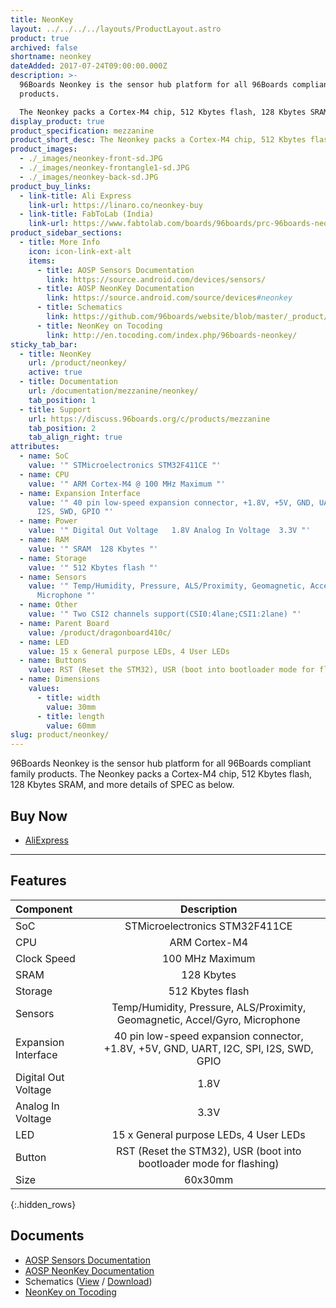 ```yaml
---
title: NeonKey
layout: ../../../../layouts/ProductLayout.astro
product: true
archived: false
shortname: neonkey
dateAdded: 2017-07-24T09:00:00.000Z
description: >-
  96Boards Neonkey is the sensor hub platform for all 96Boards compliant family
  products.

  ​The Neonkey packs a Cortex-M4 chip, 512 Kbytes flash, 128 Kbytes SRAM, and more details of SPEC as below.
display_product: true
product_specification: mezzanine
product_short_desc: The Neonkey packs a Cortex-M4 chip, 512 Kbytes flash, 128 Kbytes SRAM, and more
product_images:
  - ./_images/neonkey-front-sd.JPG
  - ./_images/neonkey-frontangle1-sd.JPG
  - ./_images/neonkey-back-sd.JPG
product_buy_links:
  - link-title: Ali Express
    link-url: https://linaro.co/neonkey-buy
  - link-title: FabToLab (India)
    link-url: https://www.fabtolab.com/boards/96boards/prc-96boards-neonkey
product_sidebar_sections:
  - title: More Info
    icon: icon-link-ext-alt
    items:
      - title: AOSP Sensors Documentation
        link: https://source.android.com/devices/sensors/
      - title: AOSP NeonKey Documentation
        link: https://source.android.com/source/devices#neonkey
      - title: Schematics
        link: https://github.com/96boards/website/blob/master/_product/mezzanine/neonkey/files/neonkey-schematics.pdf
      - title: NeonKey on Tocoding
        link: http://en.tocoding.com/index.php/96boards-neonkey/
sticky_tab_bar:
  - title: NeonKey
    url: /product/neonkey/
    active: true
  - title: Documentation
    url: /documentation/mezzanine/neonkey/
    tab_position: 1
  - title: Support
    url: https://discuss.96boards.org/c/products/mezzanine
    tab_position: 2
    tab_align_right: true
attributes:
  - name: SoC
    value: '" STMicroelectronics STM32F411CE "'
  - name: CPU
    value: '" ARM Cortex-M4 @ 100 MHz Maximum "'
  - name: Expansion Interface
    value: '" 40 pin low-speed expansion connector, +1.8V, +5V, GND, UART, I2C, SPI,
      I2S, SWD, GPIO "'
  - name: Power
    value: '" Digital Out Voltage	1.8V Analog In Voltage	3.3V "'
  - name: RAM
    value: '" SRAM	128 Kbytes "'
  - name: Storage
    value: '" 512 Kbytes flash "'
  - name: Sensors
    value: '" Temp/Humidity, Pressure, ALS/Proximity, Geomagnetic, Accel/Gyro,
      Microphone "'
  - name: Other
    value: '" Two CSI2 channels support(CSI0:4lane;CSI1:2lane) "'
  - name: Parent Board
    value: /product/dragonboard410c/
  - name: LED
    value: 15 x General purpose LEDs, 4 User LEDs
  - name: Buttons
    value: RST (Reset the STM32), USR (boot into bootloader mode for flashing)
  - name: Dimensions
    values:
      - title: width
        value: 30mm
      - title: length
        value: 60mm
slug: product/neonkey/
---
```

96Boards Neonkey is the sensor hub platform for all 96Boards compliant family products.
​The Neonkey packs a Cortex-M4 chip, 512 Kbytes flash, 128 Kbytes SRAM, and more details of SPEC as below.

## Buy Now

- [AliExpress](https://linaro.co/neonkey-buy)

***

## Features

| Component            | Description                                                                                               |
|:---------------------|:---------------------------------------------------------------------------------------------------------:|
| SoC                  | STMicroelectronics STM32F411CE                                                                             |
| CPU                  | ARM Cortex-M4                                                                                             |
| Clock Speed          | 100 MHz Maximum                                                                                           |
| SRAM                 | 128 Kbytes                                                                                                 |
| Storage              | 512 Kbytes flash                                                                                           |
| Sensors              | Temp/Humidity, Pressure, ALS/Proximity, Geomagnetic, Accel/Gyro, Microphone                               |
| Expansion Interface  | 40 pin low-speed expansion connector, +1.8V, +5V, GND, UART, I2C, SPI, I2S, SWD, GPIO                     |
| Digital Out Voltage  | 1.8V                                                                                                       |
| Analog In Voltage    | 3.3V                                                                                                       |
| LED                  | 15 x General purpose LEDs, 4 User LEDs                                                                                     |
| Button               | RST (Reset the STM32), USR (boot into bootloader mode for flashing)                                       |
| Size                 | 60x30mm                                                                                                   |
{:.hidden_rows}

## Documents

- [AOSP Sensors Documentation](https://source.android.com/devices/sensors/)
- [AOSP NeonKey Documentation](https://source.android.com/source/devices#neonkey)
- Schematics ([View](https://github.com/96boards/website/blob/master/_product/mezzanine/neonkey/files/neonkey-schematics.pdf) / [Download](https://github.com/96boards/website/raw/master/_product/mezzanine/neonkey/files/neonkey-schematics.pdf))
- [NeonKey on Tocoding](http://en.tocoding.com/index.php/96boards-neonkey/)
